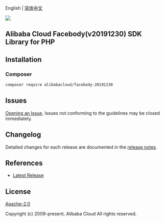 English | [简体中文](README-CN.md)

![](https://aliyunsdk-pages.alicdn.com/icons/AlibabaCloud.svg)

## Alibaba Cloud Facebody(v20191230) SDK Library for PHP

## Installation

### Composer

```bash
composer require alibabacloud/facebody-20191230
```

## Issues

[Opening an Issue](https://github.com/aliyun/alibabacloud-sdk/issues/new), Issues not conforming to the guidelines may be closed immediately.

## Changelog

Detailed changes for each release are documented in the [release notes](./ChangeLog.txt).

## References

* [Latest Release](https://github.com/aliyun/alibabacloud-sdk)

## License

[Apache-2.0](http://www.apache.org/licenses/LICENSE-2.0)

Copyright (c) 2009-present, Alibaba Cloud All rights reserved.
